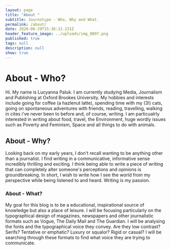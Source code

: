 ```yaml
---
layout: page
title: "About "
subtitle: Journotype - Who, Why and What.
permalink: /about/
date: 2020-06-29T15:36:12.231Z
header_feature_image: ../uploads/img_0097.png
published: true
tags: null
description: null
show: true
---
```

# About - Who?

Hi. My name is Lucyanna Paluk. I am currently studying Media, Journalism and Publishing at Oxford Brookes University. My hobbies and interests include going for coffee (a hazlenut latte), spending time with my (3!) cats, going on spontaneous adventures with friends, reading, travelling, walking in cites i've never been to before and, of course, writing. I am particualrly interested in writing about food, travel, the Environment, huge wordly issues such as Poverty and Feminism, Space and all things to do with animals.

## About - Why?

Looking back on my early years, I don't recall wanting to be anything other than a journalist. I find writing in a communicative, informative sense incredibly thrilling and exciting. I think being able to write a piece of writing that can completely alter someone's perceptions and opinions is groundbreaking. In short, I wish to write how I see the world from my perspective while being listened to and heard. Writing is my passion.

### About - What?

My goal for this blog is to be a educational, inspirational source of knowledge but also a place of leisure. I will be focusing particularly on the typographical design of magazines, newspapers and other journalistic formats such as Vogue, The Daily Mail and The Guardian. I will be analysing the fonts and the typographical voice they convey. Are they low contrast? Serifs? Tentative or emphatic? Luxury or squalor? Rigid or casual? I will be searching through these formats to find what voice they are trying to communicate.